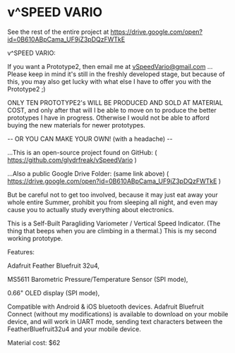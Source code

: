 # v^SPEED VARIO
See the rest of the entire project at https://drive.google.com/open?id=0B610ABpCama_UF9jZ3pDQzFWTkE


v^SPEED VARIO:

If you want a Prototype2, then email me at vSpeedVario@gmail.com ... Please keep in mind it's still in the freshly developed stage, but because of this, you may also get lucky with what else I have to offer you with the Prototype2 ;)

ONLY TEN PROTOTYPE2's WILL BE PRODUCED AND SOLD AT MATERIAL COST, and only after that will I be able to move on to produce the better prototypes I have in progress. Otherwise I would not be able to afford buying the new materials for newer prototypes. 

-- OR YOU CAN MAKE YOUR OWN! (with a headache) --

...This is an open-source project found on GitHub:
( https://github.com/glydrfreak/vSpeedVario )

...Also a public Google Drive Folder: (same link above)
( https://drive.google.com/open?id=0B610ABpCama_UF9jZ3pDQzFWTkE )

But be careful not to get too involved, because it may just eat away your whole entire Summer, prohibit you from sleeping all night, and even may cause you to actually study everything about electronics.
 
This is a Self-Built Paragliding Variometer / Vertical Speed Indicator. (The thing that beeps when you are climbing in a thermal.) This is my second working prototype. 

Features:

Adafruit Feather Bluefruit 32u4,

MS5611 Barometric Pressure/Temperature Sensor (SPI mode),

0.66" OLED display (SPI mode),

Compatible with Android & iOS bluetooth devices. 
Adafruit Bluefruit Connect (without my modifications) is available to download on your mobile device, and will work in UART mode, sending text characters between the FeatherBluefruit32u4 and your mobile device.

Material cost: $62
